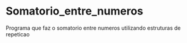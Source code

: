 # Somatorio_entre_numeros

Programa que faz o somatorio entre numeros utilizando estruturas de repeticao
